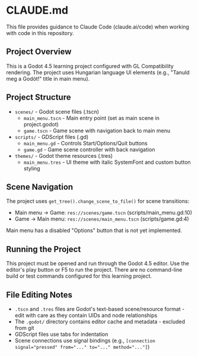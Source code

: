 # CLAUDE.md

This file provides guidance to Claude Code (claude.ai/code) when working with code in this repository.

## Project Overview

This is a Godot 4.5 learning project configured with GL Compatibility rendering. The project uses Hungarian language UI elements (e.g., "Tanuld meg a Godót!" title in main menu).

## Project Structure

- `scenes/` - Godot scene files (.tscn)
  - `main_menu.tscn` - Main entry point (set as main scene in project.godot)
  - `game.tscn` - Game scene with navigation back to main menu
- `scripts/` - GDScript files (.gd)
  - `main_menu.gd` - Controls Start/Options/Quit buttons
  - `game.gd` - Game scene controller with back navigation
- `themes/` - Godot theme resources (.tres)
  - `main_menu.tres` - UI theme with italic SystemFont and custom button styling

## Scene Navigation

The project uses `get_tree().change_scene_to_file()` for scene transitions:
- Main menu → Game: `res://scenes/game.tscn` (scripts/main_menu.gd:10)
- Game → Main menu: `res://scenes/main_menu.tscn` (scripts/game.gd:4)

Main menu has a disabled "Options" button that is not yet implemented.

## Running the Project

This project must be opened and run through the Godot 4.5 editor. Use the editor's play button or F5 to run the project. There are no command-line build or test commands configured for this learning project.

## File Editing Notes

- `.tscn` and `.tres` files are Godot's text-based scene/resource format - edit with care as they contain UIDs and node relationships
- The `.godot/` directory contains editor cache and metadata - excluded from git
- GDScript files use tabs for indentation
- Scene connections use signal bindings (e.g., `[connection signal="pressed" from="..." to="..." method="..."]`)
